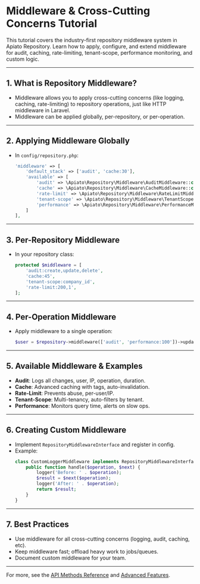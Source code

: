 # Middleware & Cross-Cutting Concerns Tutorial

This tutorial covers the industry-first repository middleware system in Apiato Repository. Learn how to apply, configure, and extend middleware for audit, caching, rate-limiting, tenant-scope, performance monitoring, and custom logic.

---

## 1. What is Repository Middleware?

- Middleware allows you to apply cross-cutting concerns (like logging, caching, rate-limiting) to repository operations, just like HTTP middleware in Laravel.
- Middleware can be applied globally, per-repository, or per-operation.

---

## 2. Applying Middleware Globally

- In `config/repository.php`:
  ```php
  'middleware' => [
      'default_stack' => ['audit', 'cache:30'],
      'available' => [
          'audit' => \Apiato\Repository\Middleware\AuditMiddleware::class,
          'cache' => \Apiato\Repository\Middleware\CacheMiddleware::class,
          'rate-limit' => \Apiato\Repository\Middleware\RateLimitMiddleware::class,
          'tenant-scope' => \Apiato\Repository\Middleware\TenantScopeMiddleware::class,
          'performance' => \Apiato\Repository\Middleware\PerformanceMonitorMiddleware::class,
      ]
  ],
  ```

---

## 3. Per-Repository Middleware

- In your repository class:
  ```php
  protected $middleware = [
      'audit:create,update,delete',
      'cache:45',
      'tenant-scope:company_id',
      'rate-limit:200,1',
  ];
  ```

---

## 4. Per-Operation Middleware

- Apply middleware to a single operation:
  ```php
  $user = $repository->middleware(['audit', 'performance:100'])->update($data, $id);
  ```

---

## 5. Available Middleware & Examples

- **Audit**: Logs all changes, user, IP, operation, duration.
- **Cache**: Advanced caching with tags, auto-invalidation.
- **Rate-Limit**: Prevents abuse, per-user/IP.
- **Tenant-Scope**: Multi-tenancy, auto-filters by tenant.
- **Performance**: Monitors query time, alerts on slow ops.

---

## 6. Creating Custom Middleware

- Implement `RepositoryMiddlewareInterface` and register in config.
- Example:
  ```php
  class CustomLoggerMiddleware implements RepositoryMiddlewareInterface {
      public function handle($operation, $next) {
          logger('Before: ' . $operation);
          $result = $next($operation);
          logger('After: ' . $operation);
          return $result;
      }
  }
  ```

---

## 7. Best Practices

- Use middleware for all cross-cutting concerns (logging, audit, caching, etc).
- Keep middleware fast; offload heavy work to jobs/queues.
- Document custom middleware for your team.

---

For more, see the [API Methods Reference](../reference/api-methods.md#middleware-system) and [Advanced Features](../guides/advanced-features.md).
